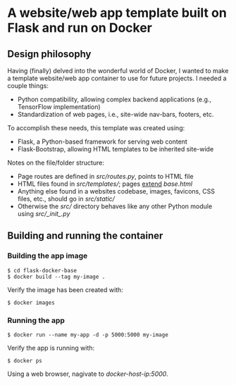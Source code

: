 # A website/web app template built on Flask and run on Docker

## Design philosophy

Having (finally) delved into the wonderful world of Docker, I wanted to make a template website/web app container to use for future projects. I needed a couple things:

- Python compatibility, allowing complex backend applications (e.g., TensorFlow implementation)
- Standardization of web pages, i.e., site-wide nav-bars, footers, etc.

To accomplish these needs, this template was created using:

- Flask, a Python-based framework for serving web content
- Flask-Bootstrap, allowing HTML templates to be inherited site-wide

Notes on the file/folder structure:

- Page routes are defined in *src/routes.py*, points to HTML file
- HTML files found in *src/templates/*; pages [extend](https://pythonhosted.org/Flask-Bootstrap/basic-usage.html) *base.html*
- Anything else found in a websites codebase, images, favicons, CSS files, etc., should go in *src/static/*
- Otherwise the *src/* directory behaves like any other Python module using *src/\__init\__.py*

## Building and running the container

### Building the app image

```
$ cd flask-docker-base
$ docker build --tag my-image .
```

Verify the image has been created with:

```
$ docker images
```

### Running the app

```
$ docker run --name my-app -d -p 5000:5000 my-image
```

Verify the app is running with:

```
$ docker ps
```

Using a web browser, nagivate to *docker-host-ip:5000*.
